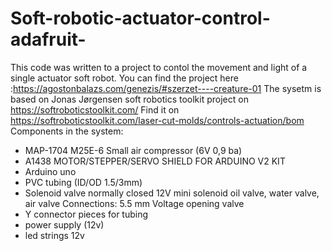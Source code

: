 # Soft-robotic-actuator-control-adafruit-
This code was written to a project to contol the movement and light of a single actuator soft robot. You can find the project here :https://agostonbalazs.com/genezis/#szerzet----creature-01
The sysetm is based on Jonas Jørgensen soft robotics toolkit project on https://softroboticstoolkit.com/
Find it on https://softroboticstoolkit.com/laser-cut-molds/controls-actuation/bom
Components in the system: 
- MAP-1704 M25E-6 Small air compressor (6V 0,9 ba)
- A1438 MOTOR/STEPPER/SERVO SHIELD FOR ARDUINO V2 KIT
- Arduino uno
- PVC tubing (ID/OD 1.5/3mm)
- Solenoid valve normally closed 12V mini solenoid oil valve, water valve, air valve Connections: 5.5 mm Voltage opening valve
- Y connector pieces for tubing 
- power supply (12v)
- led strings 12v
